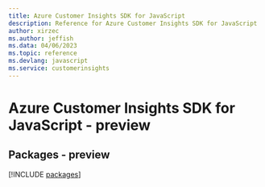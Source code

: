 ```yaml
---
title: Azure Customer Insights SDK for JavaScript
description: Reference for Azure Customer Insights SDK for JavaScript
author: xirzec
ms.author: jeffish
ms.data: 04/06/2023
ms.topic: reference
ms.devlang: javascript
ms.service: customerinsights
---
```

# Azure Customer Insights SDK for JavaScript - preview
## Packages - preview
[!INCLUDE [packages](customer-insights-index.md)]